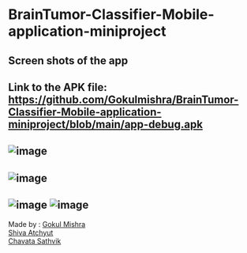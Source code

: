 # BrainTumor-Classifier-Mobile-application-miniproject
Screen shots of the app
-----------------------------------------------------------------------
Link to the APK file: https://github.com/Gokulmishra/BrainTumor-Classifier-Mobile-application-miniproject/blob/main/app-debug.apk
--------------------------------------------------------------------------------------------------------------------
![image](https://user-images.githubusercontent.com/67966130/147743260-696b5bf1-14c2-4393-9255-8f0fbecc842a.png)
--------------------------------------------------------------------------------------------------------------------
![image](https://user-images.githubusercontent.com/67966130/147743305-a5c7214e-6603-4d37-aebb-9e0efc4bf802.png)
--------------------------------------------------------------------------------------------------------------------
![image](https://user-images.githubusercontent.com/67966130/147743345-e35eb0b1-b9e7-4b89-8a26-b3ce7a93ca29.png)
![image](https://user-images.githubusercontent.com/67966130/147743380-f4e8130f-e533-4165-839d-2ffe15c8f986.png)
------------------------------------------------------------------------------------------------------
Made by :
<a href="https://github.com/Gokulmishra" target="_blank">Gokul Mishra</a><br />
<a href="https://github.com/Shivabhai319" target="_blank">Shiva Atchyut</a><br />
<a href="https://github.com/Sathvik3502" target="_blank">Chavata Sathvik</a><br />

